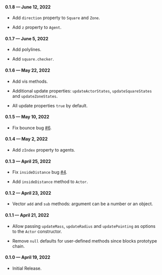 #### 0.1.8 &mdash; June 12, 2022

* Add `direction` property to `Square` and `Zone`.

* Add `z` property to `Agent`.

#### 0.1.7 &mdash; June 5, 2022

* Add polylines.

* Add `square.checker`.

#### 0.1.6 &mdash; May 22, 2022

* Add vis methods.

* Additional update properties: `updateActorStates`, `updateSquareStates` and `updateZoneStates`.

* All update properties `true` by default.

#### 0.1.5 &mdash; May 10, 2022

* Fix bounce bug [#6](https://github.com/gjmcn/atomic-agents/issues/6).

#### 0.1.4 &mdash; May 2, 2022

* Add `zIndex` property to agents.

#### 0.1.3 &mdash; April 25, 2022

* Fix `insideDistance` bug [#4](https://github.com/gjmcn/atomic-agents/issues/4).

* Add `insideDistance` method to `Actor`.

#### 0.1.2 &mdash; April 23, 2022

* Vector `add` and `sub` methods: argument can be a number or an object.

#### 0.1.1 &mdash; April 21, 2022

* Allow passing `updateMass`, `updateRadius` and `updatePointing` as options to the `Actor` constructor.

* Remove `null` defaults for user-defined methods since blocks prototype chain.

#### 0.1.0 &mdash; April 19, 2022

* Initial Release.